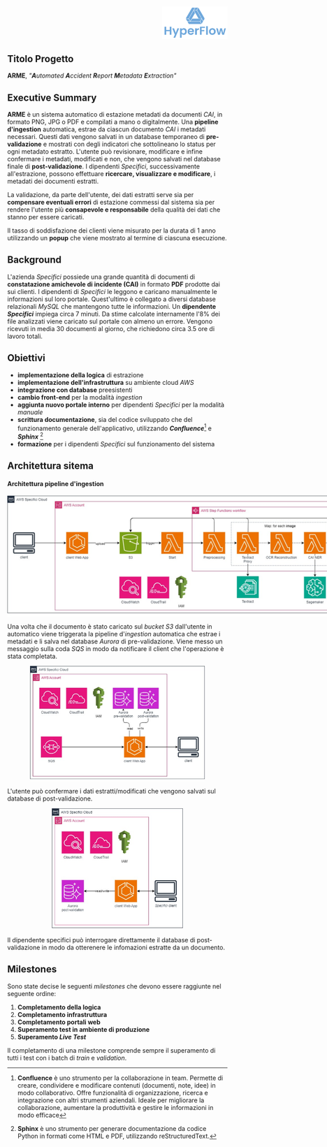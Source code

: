 <p style="text-align: right;">
  <img src="https://github.com/Lorenzo-Gardini/Project-Management/blob/main/report/images/hyperflow_logo.png?raw=true" alt="Logo" style="width: 150px;"/>
</p>

## Titolo Progetto
**ARME**, _"**A**utomated **A**ccident **R**eport **M**etadata **E**xtraction"_

## Executive Summary

**ARME** è un sistema automatico di estazione metadati da documenti _CAI_, in formato PNG, JPG o PDF e compilati a mano o digitalmente. Una **pipeline d'ingestion** automatica, estrae da ciascun documento _CAI_ i metadati necessari. Questi dati vengono salvati in un database temporaneo di **pre-validazione** e mostrati con degli indicatori che sottolineano lo status per ogni metadato estratto. L'utente può revisionare, modificare e infine confermare i metadati, modificati e non, che vengono salvati nel database finale di **post-validazione**. I dipendenti _Specifici_, successivamente all'estrazione, possono effettuare **ricercare, visualizzare e modificare**, i metadati dei documenti estratti. 

La validazione, da parte dell'utente, dei dati estratti serve sia per **compensare eventuali errori** di estazione commessi dal sistema sia per rendere l'utente più **consapevole e responsabile** della qualità dei dati che stanno per essere caricati. 

Il tasso di soddisfazione dei clienti viene misurato per la durata di 1 anno utilizzando un **popup** che viene mostrato al termine di ciascuna esecuzione.

## Background
L'azienda _Specifici_ possiede una grande quantità di documenti di **constatazione amichevole di incidente (CAI)** in formato **PDF** prodotte dai sui clienti. I dipendenti di _Specifici_ le leggono e caricano manualmente le informazioni sul loro portale. Quest'ultimo è collegato a diversi database relazionali _MySQL_ che mantengono tutte le informazioni. Un **dipendente _Specifici_** impiega circa 7 minuti. Da stime calcolate internamente l'8% dei file analizzati viene caricato sul portale con almeno un errore. Vengono ricevuti in media 30 documenti al giorno, che richiedono circa 3.5 ore di lavoro totali.

## Obiettivi
- **implementazione della logica** di estrazione
- **implementazione dell'infrastruttura** su ambiente cloud _AWS_
- **integrazione con database** preesistenti
- **cambio front-end** per la modalità _ingestion_
- **aggiunta nuovo portale interno** per dipendenti _Specifici_ per la modalità _manuale_
- **scrittura documentazione**, sia del codice sviluppato che del funzionamento generale dell'applicativo, utilizzando **_Confluence_**[^1] e **_Sphinx_** [^2]
- **formazione** per i dipendenti _Specifici_ sul funzionamento del sistema

## Architettura sitema
#### Architettura pipeline d'ingestion

<img src="https://github.com/Lorenzo-Gardini/Project-Management/blob/main/report/images/architecture_1.jpg?raw=true" alt="Ingestion Pipeline" style="max-width: 1000px; display:block; margin: 0 auto"/>


Una volta che il documento è stato caricato sul _bucket S3_ dall'utente in automatico viene triggerata la pipeline d'_ingestion_ automatica che estrae i metadati e li salva nel database _Aurora_ di pre-validazione. Viene messo un messaggio sulla coda _SQS_ in modo da notificare il client che l'operazione è stata completata.

<img src="https://github.com/Lorenzo-Gardini/Project-Management/blob/main/report/images/architecture_2.jpg?raw=true" alt="Validation" style="max-width: 400px; display:block; margin: 0 auto"/>

L'utente può confermare i dati estratti/modificati che vengono salvati sul database di post-validazione.

<img src="https://github.com/Lorenzo-Gardini/Project-Management/blob/main/report/images/architecture_3.jpg?raw=true" alt="Specifici portal" style="max-width: 300px; display:block; margin: 0 auto"/>

Il dipendente specifici può interrogare direttamente il database di post-validazione in modo da otterenere le infomazioni estratte da un documento.

## Milestones
Sono state decise le seguenti _milestones_ che devono essere raggiunte nel seguente ordine:

1. **Completamento della logica**
2. **Completamento infrastruttura**
3. **Completamento portali web**
4. **Superamento test in ambiente di produzione**
5. **Superamento _Live Test_**

Il completamento di una milestone comprende sempre il superamento di tutti i test con i batch di _train_ e _validation_.


[^1]: **Confluence** è uno strumento per la collaborazione in team. Permette di creare, condividere e modificare contenuti (documenti, note, idee) in modo collaborativo. Offre funzionalità di organizzazione, ricerca e integrazione con altri strumenti aziendali. Ideale per migliorare la collaborazione, aumentare la produttività e gestire le informazioni in modo efficace

[^2]: **Sphinx** è uno strumento per generare documentazione da codice Python in formati come HTML e PDF, utilizzando reStructuredText.